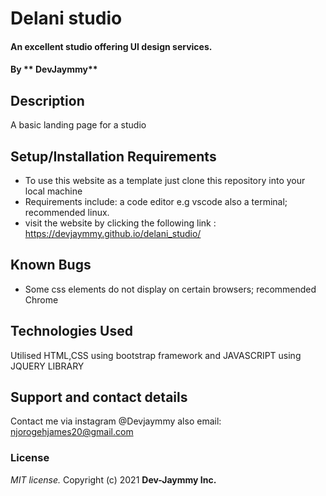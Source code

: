 # Delani studio

#### An excellent studio offering UI design services.

#### By ** DevJaymmy**

## Description

A basic landing page for a studio

## Setup/Installation Requirements

- To use this website as a template just clone this repository into your local machine
- Requirements include: a code editor e.g vscode also a terminal; recommended linux.
- visit the website by clicking the following link : https://devjaymmy.github.io/delani_studio/

## Known Bugs

- Some css elements do not display on certain browsers; recommended Chrome

## Technologies Used

Utilised HTML,CSS using bootstrap framework and JAVASCRIPT using JQUERY LIBRARY

## Support and contact details

Contact me via instagram @Devjaymmy
               also email: njorogehjames20@gmail.com

### License

_MIT license._
Copyright (c) 2021 **Dev-Jaymmy Inc.**
